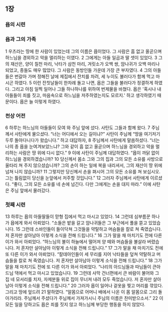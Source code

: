 ## 1장
### 욥의 시련
### 욥과 그의 가족
1 우츠라는 땅에 한 사람이 있었는데 그의 이름은 욥이었다. 그 사람은 흠 없고 올곧으며 하느님을 경외하고 악을 멀리하는 이였다.
2 그에게는 아들 일곱과 딸 셋이 있었다.
3 그의 재산은, 양이 칠천 마리, 낙타가 삼천 마리, 겨릿소가 오백 쌍, 암나귀가 오백 마리나 되었고, 종들도 매우 많았다. 그 사람은 동방인들 가운데 가장 큰 부자였다.
4 그의 아들들은 번갈아 가며 정해진 날에 제집에서 잔치를 차려, 세 누이도 불러다가 함께 먹고 마시곤 하였다.
5 이런 잔칫날들이 한차례 돌고 나면, 욥은 그들을 불러다가 정결하게 하였다. 그리고 아침 일찍 일어나 그들 하나하나를 위하여 번제물을 바쳤다. 욥은 '혹시나 내 아들들이 죄를 짓고, 마음속으로 하느님을 저주하였는지도 모르지.' 하고 생각하였기 때문이다. 욥은 늘 이렇게 하였다.
### 천상 어전
6 하루는 하느님의 아들들이 모여 와 주님 앞에 섰다. 사탄도 그들과 함께 왔다.
7 주님께서 사탄에게 물으셨다. “너는 어디에서 오는 길이냐?” 사탄이 주님께 “땅을 여기저기 두루 돌아다니다가 왔습니다.” 하고 대답하자,
8 주님께서 사탄에게 말씀하셨다. “너는 나의 종 욥을 눈여겨보았느냐? 그와 같이 흠 없고 올곧으며 하느님을 경외하고 악을 멀리하는 사람은 땅 위에 다시 없다.”
9 이에 사탄이 주님께 대답하였다. “욥이 까닭 없이 하느님을 경외하겠습니까?
10 당신께서 몸소 그와 그의 집과 그의 모든 소유를 사방으로 울타리 쳐 주지 않으셨습니까? 그의 손이 하는 일에 복을 내리셔서, 그의 재산이 땅 위에 넘쳐 나지 않습니까?
11 그렇지만 당신께서 손을 펴시어 그의 모든 소유를 쳐 보십시오. 그는 틀림없이 당신을 눈앞에서 저주할 것입니다.”
12 그러자 주님께서 사탄에게 이르셨다. “좋다, 그의 모든 소유를 네 손에 넘긴다. 다만 그에게는 손을 대지 마라.” 이에 사탄은 주님 앞에서 물러갔다.
### 첫째 시련
13 하루는 욥의 아들딸들이 맏형 집에서 먹고 마시고 있었다.
14 그런데 심부름꾼 하나가 욥에게 와서 아뢰었다. “소들은 밭을 갈고 암나귀들은 그 부근에서 풀을 뜯고 있었습니다.
15 그런데 스바인들이 들이닥쳐 그것들을 약탈하고 머슴들을 칼로 쳐 죽였습니다. 저 혼자만 살아남아 이렇게 소식을 전해 드립니다.”
16 그가 말을 채 마치기도 전에 다른 이가 와서 아뢰었다. “하느님의 불이 하늘에서 떨어져 양 떼와 머슴들을 불살라 버렸습니다. 저 혼자만 살아남아 이렇게 소식을 전해 드립니다.”
17 그가 말을 채 마치기도 전에 또 다른 이가 와서 아뢰었다. “칼데아인들이 세 무리를 지어 낙타들을 덮쳐 약탈하고 머슴들을 칼로 쳐 죽였습니다. 저 혼자만 살아남아 이렇게 소식을 전해 드립니다.”
18 그가 말을 채 마치기도 전에 또 다른 이가 와서 아뢰었다. “나리의 아드님들과 따님들이 큰아드님 댁에서 먹고 마시고 있었습니다.
19 그런데 사막 건너편에서 큰 바람이 불어와 그 집 네 모서리를 치자, 자제분들 위로 집이 무너져 내려 모두 죽었습니다. 저 혼자만 살아남아 이렇게 소식을 전해 드립니다.”
20 그러자 욥이 일어나 겉옷을 찢고 머리를 깎았다. 그리고 땅에 엎드려
21 말하였다. “알몸으로 어머니 배에서 나온 이 몸 알몸으로 그리 돌아가리라. 주님께서 주셨다가 주님께서 가져가시니 주님의 이름은 찬미받으소서.”
22 이 모든 일을 당하고도 욥은 죄를 짓지 않고 하느님께 부당한 행동을 하지 않았다.
